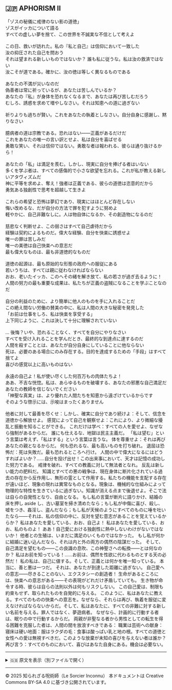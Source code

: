 ## 🇯🇵 APHORISM II

「ゾスの秘儀に戒律のない影の道徳」<br>
ゾスがイッカについて語る<br>
すべての虚しい夢を捨て、この世界を不誠実な不信として考えよ<br>
<br>
この日、救いが訪れた。私の『私と自己』は信仰において一致した<br>
汝の抑圧された自己を問おう<br>
それは望まれる新しいものではないか？
誰も私に従うな。私は汝の救済ではない<br>
汝こそが道である。確かに、汝の徳は等しく異なるものである<br>
<br>
あなたの不満が災いなのだ<br>
偽善者は常に祈っているが、あなたは苦しんでいるか？<br>
あなたの『私』が身体を恐れなくなるまで、あなたは再び苦しむだろう<br>
むしろ、誘惑を求めて増やしなさい。それは知恵への道に過ぎない<br>
<br>
祈りよりも過ちが賢い。これをあなたの執着としなさい。自分自身に感謝し、黙りなさい<br>
<br>
臆病者の道は宗教である。恐れはない——正義があるだけだ<br>
これをあなたの唯一の言い訳とせよ、私は自分を喜ばせる<br>
勇敢な笑い、それは信仰ではない。勇敢な者は報われる、彼らは通り抜けるから！<br>
<br>
あなたの「私」は満足を羨む。しかし、現実に自分を捧げる者はいない<br>
多くを学ぶ者は、すべての感傷的で小さな欲望を忘れる。これが私が教える新しいアタヴィズムだ<br>
神に平等を求めよ、奪え！強者は正義である、彼らの道徳は恣意的だから<br>
勇気ある独創性で思考を超越して生きよ<br>
<br>
これらの希望と恐怖は夢幻であり、現実にはほとんど存在しない<br>
悔い改めるな、だが自分の方法で罪を犯すように努めよ<br>
軽やかに、自己非難なしに。人は物自体になるか、その創造物になるのだ<br>
<br>
慈悲なく判断せよ、この弱さはすべて自己虐待だから<br>
経験は契約によるものだ。偉大な経験、自分を快楽に誘惑せよ<br>
唯一の罪は苦しみだ<br>
唯一の美徳は自己快楽への意志だ<br>
最も偉大なものは、最も非道徳的なものだ<br>
<br>
道徳の起源は、最も原始的な形態の政府への服従にある<br>
若いうちは、すべては親に従わなければならない<br>
おお、老いたイッカ、このへその緒を解き放て、私の若さが過ぎ去るように！<br>
人間の努力の最も重要な成果は、私たちが正義の盗賊になることを学ぶことなのだ<br>
<br>
自分の利益のために、より簡単に他人のものを手に入れることだ<br>
この絶え間ない労働の賛美の中に、私は人間の大きな秘密を発見した<br>
「お前は仕事をしろ、私は快楽を享受する」<br>
上下同じように、これは決して十分に理解されていない<br>
<br>
... 後悔？いや、恐れることなく、すべてを自分にやりなさい<br>
すべてを受け入れることを学んだとき、最終的な到達点に達するのだ<br>
人間を殺すこととは、あなたが自分自身にしていることに他ならない<br>
死は、必要のある場合にのみ存在する。目的を達成するための「手段」はすべて捨てよ<br>
喜びの感覚以上に高いものはない<br>
<br>
永遠の自己よ！私が使い尽くした何百万もの肉体たちよ！<br>
ああ、不吉な恍惚。私は、あらゆるものを破壊する、あなたの邪悪な自己満足だ<br>
あなたの教師を信じないでください<br>
「神聖な真実」は、より優れた人間たちを知恵から遠ざけているからです<br>
そのような啓示には、示唆はまったくありません<br>
<br>
他者に対して最善を尽くせ：しかし、確実に自分であり続けよ：そして、信念を道徳から解放せよ。
感覚によって自己を観察せよ：これにより、より微細な擾乱と振動を知ることができる。
これだけは学べ：すべての人を愛せよ、なぜなら強制があるからだ。
誰にも仕えるな、地獄は民主主義だ。
「私は望む」という言葉は考えず、「私はする」という言葉は言うな。
体を尊重せよ：それは再びあなたの親となるからだ。
何も恐れるな、最も高いものを打ち破れ。
退屈は恐怖だ：死は失敗だ。最も恐れるところへ行け。
人間の中で偉大になるにはどうすればよいか？……自分を投げ出せ！この出来事において、天才は記憶の成功した努力である。
戒律を破れ、すべての教義に対して無法者となれ。
反乱は新しい能力の肥料だ。
知識とすべての悪の戦争は、現在身体に断片化されている過去の存在から反作用し、無形の霊として作用する。私たちの機能を支配する存在が遠いほど、現象の現れは異常なものとなる。現象は、機械的な仕組みによって物理的な特性を生きているに過ぎない。知識が消える点まで後退せよ。そこで法は自らの自発性となり、自由となる。
もし私の言葉が断片に語りかけ、結婚の床を押し aside し、古い墓室を掃き清めたなら；もし私が中傷に喜び、殺し、嘘をつき、姦淫し、盗んだなら；もし私が天候のようにすべてのものに唾を吐いたなら——それは、私の信仰の中に、反対を望む意志があることを覚えているからか？
私はあなたを愛している、おお、自己よ！
私はあなたを愛している、おお、私のものよ！
ああ！自己愛における独創性に熱中しないわけがないではないか！
他者との生殖は、いまだに満足のいくものではなかった。
もし私が何かに結婚に迷い込んだなら、それは内と外の両方の偶然の陰謀だった。
そして、自己満足を望むもの——この良識の息吹、この神聖さへの転換——とは何なのか？
私はお前を知っている！……お前は、偶然を性欲に代わるものとする天の必然だ！
私の私は、自己に値する。そして、正義とは何かを唯一知っている。
本当に、善と悪は一つだ。
それは、あなたが到達した距離に過ぎない。
自己愛への意志——尽きることのない、エクスタシーの創造者！
生命があるところには、快楽への意志がある——その表現がどれだけ矛盾していても。
生き物が命令する時、彼らは自らの法則以外は何もリスクしない。
この自己愛は、制限も約束もせず、取られたものを自発的に与える。
このように、私はあなたに教える。すべてのものの快楽への意志を。なぜなら、それらは再び、執着を服従に変えなければならないからだ。そして、私はあなたに、すべての非難に対する新しい名前を与える。罪人ではなく、夢遊病者。
なぜなら、計画的に行動する者は、眠りの中で行動するからだ。
両親が非聖なる者から男性としての転生を得る困難を克服した者は、人間の間を放浪すべきである： 職業は芸術への献身：寝床は硬い地面：服はラクダの毛：食事は酸っぱい乳と地の根。すべての道徳と女性への愛は無視すべきだ。このような放棄が未知の喜びを与えない者は誰か？
再び言う：すべてのものにおいて、喜びはあなた自身にある。機会は必要ない。


---

<details>
<summary>🇬🇧 原文を表示（別ファイルで開く）</summary>

🔗 [原文を読む APHORISM II](aphorism02_sex_sleepe.md)

</details>

---

© 2025 知られざる呪術師（Le Sorcier Inconnu）
本ドキュメントは Creative Commons BY-SA 4.0 に基づき公開されています。

